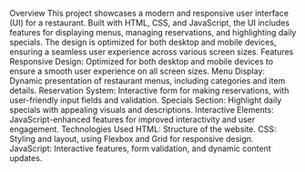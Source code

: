 Overview
This project showcases a modern and responsive user interface (UI) for a restaurant. Built with HTML, CSS, and JavaScript, the UI includes features for displaying menus, managing reservations, and highlighting daily specials. The design is optimized for both desktop and mobile devices, ensuring a seamless user experience across various screen sizes. 
Features
Responsive Design: Optimized for both desktop and mobile devices to ensure a smooth user experience on all screen sizes.
Menu Display: Dynamic presentation of restaurant menus, including categories and item details.
Reservation System: Interactive form for making reservations, with user-friendly input fields and validation.
Specials Section: Highlight daily specials with appealing visuals and descriptions.
Interactive Elements: JavaScript-enhanced features for improved interactivity and user engagement. 
Technologies Used
HTML: Structure of the website.
CSS: Styling and layout, using Flexbox and Grid for responsive design.
JavaScript: Interactive features, form validation, and dynamic content updates.
